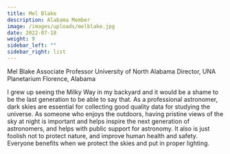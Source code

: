 ```yaml
---
title: Mel Blake
description: Alabama Member
image: /images/uploads/melblake.jpg
date: 2022-07-18
weight: 9
sidebar_left: ""
sidebar_right: list
---
```

Mel Blake
Associate Professor University of North Alabama
Director, UNA Planetarium
Florence, Alabama

I grew up seeing the Milky Way in my backyard and it would be a shame to be the last generation to be able to say that.  As a professional astronomer, dark skies are essential for collecting good quality data for studying the universe. As someone who enjoys the outdoors, having pristine views of the sky at night is important and helps inspire the next generation of astronomers, and helps with public support for astronomy.  It also is just foolish not to protect nature, and  improve human health and safety.  Everyone benefits when we protect the skies and put in proper lighting.